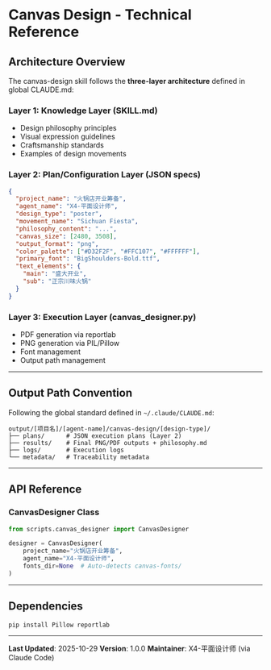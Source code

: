 # Canvas Design - Technical Reference

## Architecture Overview

The canvas-design skill follows the **three-layer architecture** defined in global CLAUDE.md:

### Layer 1: Knowledge Layer (SKILL.md)
- Design philosophy principles
- Visual expression guidelines
- Craftsmanship standards
- Examples of design movements

### Layer 2: Plan/Configuration Layer (JSON specs)
```json
{
  "project_name": "火锅店开业筹备",
  "agent_name": "X4-平面设计师",
  "design_type": "poster",
  "movement_name": "Sichuan Fiesta",
  "philosophy_content": "...",
  "canvas_size": [2480, 3508],
  "output_format": "png",
  "color_palette": ["#D32F2F", "#FFC107", "#FFFFFF"],
  "primary_font": "BigShoulders-Bold.ttf",
  "text_elements": {
    "main": "盛大开业",
    "sub": "正宗川味火锅"
  }
}
```

### Layer 3: Execution Layer (canvas_designer.py)
- PDF generation via reportlab
- PNG generation via PIL/Pillow
- Font management
- Output path management

---

## Output Path Convention

Following the global standard defined in `~/.claude/CLAUDE.md`:

```
output/[项目名]/[agent-name]/canvas-design/[design-type]/
├── plans/      # JSON execution plans (Layer 2)
├── results/    # Final PNG/PDF outputs + philosophy.md
├── logs/       # Execution logs
└── metadata/   # Traceability metadata
```

---

## API Reference

### CanvasDesigner Class

```python
from scripts.canvas_designer import CanvasDesigner

designer = CanvasDesigner(
    project_name="火锅店开业筹备",
    agent_name="X4-平面设计师",
    fonts_dir=None  # Auto-detects canvas-fonts/
)
```

---

## Dependencies

```bash
pip install Pillow reportlab
```

---

**Last Updated**: 2025-10-29
**Version**: 1.0.0
**Maintainer**: X4-平面设计师 (via Claude Code)
